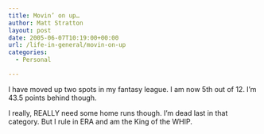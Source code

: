 ```yaml
---
title: Movin’ on up…
author: Matt Stratton
layout: post
date: 2005-06-07T10:19:00+00:00
url: /life-in-general/movin-on-up
categories:
  - Personal

---
```

I have moved up two spots in my fantasy league. I am now 5th out of 12. I&#8217;m 43.5 points behind though.

I really, REALLY need some home runs though. I&#8217;m dead last in that category. But I rule in ERA and am the King of the WHIP.
